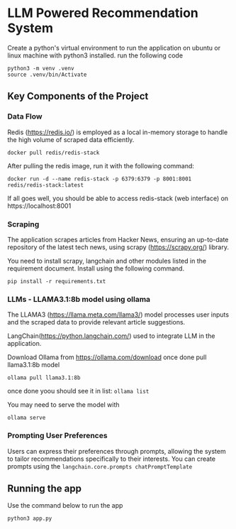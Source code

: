 # LLM Powered Recommendation System
Create a python's virtual environment to run the application on ubuntu or linux machine with python3 installed. run the following code

```
python3 -m venv .venv
source .venv/bin/Activate
```

## Key Components of the Project


### Data Flow
Redis (https://redis.io/) is employed as a local in-memory storage to handle the high volume of scraped data efficiently.

`docker pull redis/redis-stack`

After pulling the redis image, run it with the following command:

`docker run -d --name redis-stack -p 6379:6379 -p 8001:8001 redis/redis-stack:latest`

If all goes well, you should be able to access redis-stack (web interface) on https://localhost:8001

### Scraping
The application scrapes articles from Hacker News, ensuring an up-to-date repository of the latest tech news, using scrapy (https://scrapy.org/) library.

You need to install scrapy, langchain and other modules listed in the requirement document. Install using the following command.

`pip install -r requirements.txt`

### LLMs - LLAMA3.1:8b model using ollama
The LLAMA3 (https://llama.meta.com/llama3/) model processes user inputs and the scraped data to provide relevant article suggestions. 

LangChain(https://python.langchain.com/) used to integrate LLM in the application.

Download Ollama from https://ollama.com/download once done pull llama3.1:8b model

`ollama pull llama3.1:8b`

once done yoou should see it in list:
`ollama list`

You may need to serve the model with

`ollama serve`

### Prompting User Preferences
Users can express their preferences through prompts, allowing the system to tailor recommendations specifically to their interests.
You can create prompts using the `langchain.core.prompts chatPromptTemplate`

## Running the app
Use the command below to run the app

`python3 app.py`
